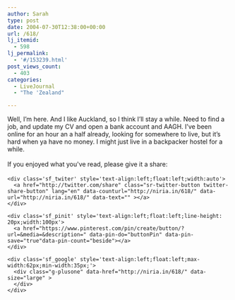 ```yaml
---
author: Sarah
type: post
date: 2004-07-30T12:38:00+00:00
url: /618/
lj_itemid:
  - 598
lj_permalink:
  - '#/153239.html'
post_views_count:
  - 403
categories:
  - LiveJournal
  - "The 'Zealand"

---
```

<div id="fb-root">
</div>

Well, I&#8217;m here. And I like Auckland, so I think I&#8217;ll stay a while. Need to find a job, and update my CV and open a bank account and AAGH. I&#8217;ve been online for an hour an a half already, looking for somewhere to live, but it&#8217;s hard when ya have no money. I might just live in a backpacker hostel for a while.

<div class='sfsi_Sicons' style='width: 100%; display: inline-block; vertical-align: middle; text-align:left'>
  <div style='margin:0px 8px 0px 0px; line-height: 24px'>
    <span>If you enjoyed what you've read, please give it a share:</span>
  </div>
  
  <div class='sfsi_socialwpr'>
    <div class='sf_fb' style='text-align:left;width:125px'>
      <div class="fb-like" href="http://niria.in/618/" width="180" send="false" showfaces="false"  action="like" data-share="true"data-layout="button_count" >
      </div>
    </div>
    
    <div class='sf_twiter' style='text-align:left;float:left;width:auto'>
      <a href="http://twitter.com/share" class="sr-twitter-button twitter-share-button" lang="en" data-counturl="http://niria.in/618/" data-url="http://niria.in/618/" data-text="" ></a>
    </div>
    
    <div class='sf_pinit' style='text-align:left;float:left;line-height: 20px;width:100px'>
      <a href="https://www.pinterest.com/pin/create/button/?url=&media=&description=" data-pin-do="buttonPin" data-pin-save="true"data-pin-count="beside"></a>
    </div>
    
    <div class='sf_google' style='text-align:left;float:left;max-width:62px;min-width:35px;'>
      <div class="g-plusone" data-href="http://niria.in/618/" data-size="large" >
      </div>
    </div>
  </div>
</div>